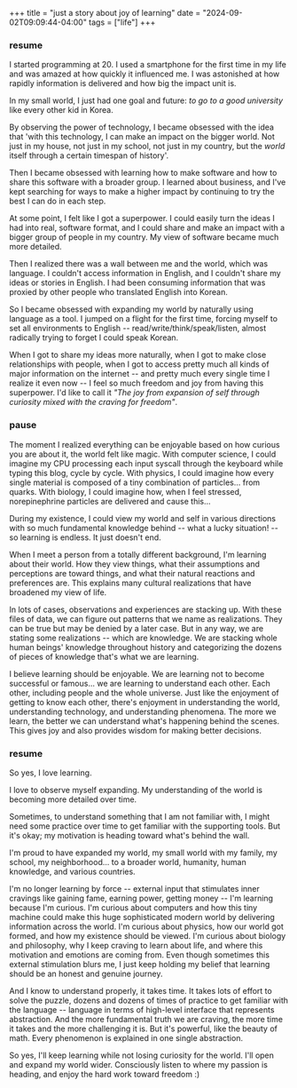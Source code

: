 
+++
title = "just a story about joy of learning"
date = "2024-09-02T09:09:44-04:00"
tags = ["life"]
+++

### resume

I started programming at 20. I used a smartphone for the first time in my life and was amazed at how quickly it influenced me. I was astonished at how rapidly information is delivered and how big the impact unit is.

In my small world, I just had one goal and future: *to go to a good university* like every other kid in Korea.

By observing the power of technology, I became obsessed with the idea that 'with this technology, I can make an impact on the bigger world. Not just in my house, not just in my school, not just in my country, but the *world* itself through a certain timespan of history'.

Then I became obsessed with learning how to make software and how to share this software with a broader group. I learned about business, and I've kept searching for ways to make a higher impact by continuing to try the best I can do in each step.

At some point, I felt like I got a superpower. I could easily turn the ideas I had into real, software format, and I could share and make an impact with a bigger group of people in my country. My view of software became much more detailed.

Then I realized there was a wall between me and the world, which was language. I couldn't access information in English, and I couldn't share my ideas or stories in English. I had been consuming information that was proxied by other people who translated English into Korean.

So I became obsessed with expanding my world by naturally using language as a tool. I jumped on a flight for the first time, forcing myself to set all environments to English -- read/write/think/speak/listen, almost radically trying to forget I could speak Korean.

When I got to share my ideas more naturally, when I got to make close relationships with people, when I got to access pretty much all kinds of major information on the internet -- and pretty much every single time I realize it even now -- I feel so much freedom and joy from having this superpower. I'd like to call it *"The joy from expansion of self through curiosity mixed with the craving for freedom"*.

### pause

The moment I realized everything can be enjoyable based on how curious you are about it, the world felt like magic. With computer science, I could imagine my CPU processing each input syscall through the keyboard while typing this blog, cycle by cycle. With physics, I could imagine how every single material is composed of a tiny combination of particles... from quarks. With biology, I could imagine how, when I feel stressed, norepinephrine particles are delivered and cause this...

During my existence, I could view my world and self in various directions with so much fundamental knowledge behind -- what a lucky situation! -- so learning is endless. It just doesn't end.

When I meet a person from a totally different background, I'm learning about their world. How they view things, what their assumptions and perceptions are toward things, and what their natural reactions and preferences are. This explains many cultural realizations that have broadened my view of life.

In lots of cases, observations and experiences are stacking up. With these files of data, we can figure out patterns that we name as realizations. They can be true but may be denied by a later case. But in any way, we are stating some realizations -- which are knowledge. We are stacking whole human beings' knowledge throughout history and categorizing the dozens of pieces of knowledge that's what we are learning.

I believe learning should be enjoyable. We are learning not to become successful or famous... we are learning to understand each other. Each other, including people and the whole universe. Just like the enjoyment of getting to know each other, there's enjoyment in understanding the world, understanding technology, and understanding phenomena. The more we learn, the better we can understand what's happening behind the scenes. This gives joy and also provides wisdom for making better decisions.

### resume

So yes, I love learning.

I love to observe myself expanding.
My understanding of the world is becoming more detailed over time.

Sometimes, to understand something that I am not familiar with, I might need some practice over time to get familiar with the supporting tools. But it's okay; my motivation is heading toward what's behind the wall.

I'm proud to have expanded my world, my small world with my family, my school, my neighborhood... to a broader world, humanity, human knowledge, and various countries.

I'm no longer learning by force -- external input that stimulates inner cravings like gaining fame, earning power, getting money -- I'm learning because I'm curious. I'm curious about computers and how this tiny machine could make this huge sophisticated modern world by delivering information across the world. I'm curious about physics, how our world got formed, and how my existence should be viewed. I'm curious about biology and philosophy, why I keep craving to learn about life, and where this motivation and emotions are coming from. Even though sometimes this external stimulation blurs me, I just keep holding my belief that learning should be an honest and genuine journey.

And I know to understand properly, it takes time. It takes lots of effort to solve the puzzle, dozens and dozens of times of practice to get familiar with the language -- language in terms of high-level interface that represents abstraction. And the more fundamental truth we are craving, the more time it takes and the more challenging it is. But it's powerful, like the beauty of math. Every phenomenon is explained in one single abstraction.

So yes, I'll keep learning while not losing curiosity for the world. I'll open and expand my world wider.
Consciously listen to where my passion is heading, and enjoy the hard work toward freedom :)
